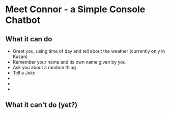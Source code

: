 <h1>Meet Connor - a Simple Console Chatbot</h1>
<h2>What it can do</h2>
<ul>
  <li>Greet you, using time of day and tell about the weather (currently only in Kazan)</li>
  <li>Remember your name and its own name given by you</li>
  <li>Ask you about a random thing</li>
  <li>Tell a Joke</li>
  <li></li>
  <li></li>
  <li></li>
</ul>
  
<h2>What it can't do (yet?)</h2>

